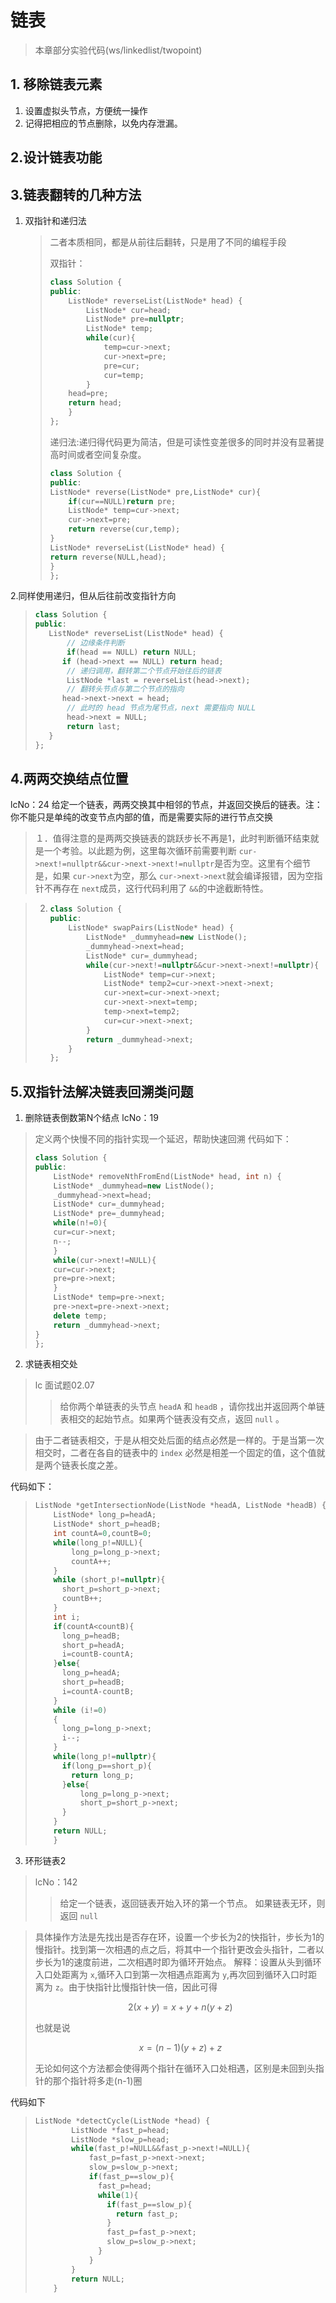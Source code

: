 # 链表

> 本章部分实验代码(ws/linkedlist/twopoint)

## 1. 移除链表元素

1. 设置虚拟头节点，方便统一操作
2. 记得把相应的节点删除，以免内存泄漏。

## 2.设计链表功能

## 3.链表翻转的几种方法

1. 双指针和递归法

   > 二者本质相同，都是从前往后翻转，只是用了不同的编程手段
   >
   > 双指针：
   >
   > ```cpp
   > class Solution {
   > public:
   >     ListNode* reverseList(ListNode* head) {
   >         ListNode* cur=head;
   >         ListNode* pre=nullptr;
   >         ListNode* temp;
   >         while(cur){
   >             temp=cur->next;
   >             cur->next=pre;
   >             pre=cur;
   >             cur=temp;
   >         }
   >     head=pre;
   >     return head;
   >     }
   > };
   > ```
   >
   > 递归法:递归得代码更为简洁，但是可读性变差很多的同时并没有显著提高时间或者空间复杂度。
   >
   > ```cpp
   > class Solution {
   > public:
   > ListNode* reverse(ListNode* pre,ListNode* cur){
   >     if(cur==NULL)return pre;
   >     ListNode* temp=cur->next;
   >     cur->next=pre;
   >     return reverse(cur,temp);
   > }
   > ListNode* reverseList(ListNode* head) {
   > return reverse(NULL,head);
   > }
   > };
   > ```
   >

2.同样使用递归，但从后往前改变指针方向

> ```cpp
> class Solution {
> public:
>    ListNode* reverseList(ListNode* head) {
>        // 边缘条件判断
>        if(head == NULL) return NULL;
>       if (head->next == NULL) return head;
>        // 递归调用，翻转第二个节点开始往后的链表
>        ListNode *last = reverseList(head->next);
>        // 翻转头节点与第二个节点的指向
>       head->next->next = head;
>        // 此时的 head 节点为尾节点，next 需要指向 NULL
>        head->next = NULL;
>        return last;
>    }
> }; 
> ```

## 4.两两交换结点位置

lcNo：24
给定一个链表，两两交换其中相邻的节点，并返回交换后的链表。注：你不能只是单纯的改变节点内部的值，而是需要实际的进行节点交换

> １．值得注意的是两两交换链表的跳跃步长不再是1，此时判断循环结束就是一个考验。以此题为例，这里每次循环前需要判断 `cur->next!=nullptr&&cur->next->next!=nullptr`是否为空。这里有个细节是，如果 `cur->next`为空，那么 `cur->next->next`就会编译报错，因为空指针不再存在 `next`成员，这行代码利用了 `&&`的中途截断特性。

> 2. ```cpp
>    class Solution {
>    public:
>        ListNode* swapPairs(ListNode* head) {
>            ListNode* _dummyhead=new ListNode();
>            _dummyhead->next=head;
>            ListNode* cur=_dummyhead;
>            while(cur->next!=nullptr&&cur->next->next!=nullptr){
>                ListNode* temp=cur->next;
>                ListNode* temp2=cur->next->next->next;
>                cur->next=cur->next->next;
>                cur->next->next=temp;
>                temp->next=temp2;
>                cur=cur->next->next;
>            }
>            return _dummyhead->next;
>        }
>    };
>    ```

## 5.双指针法解决链表回溯类问题

1. 删除链表倒数第N个结点 lcNo：19

> 定义两个快慢不同的指针实现一个延迟，帮助快速回溯
> 代码如下：
>
> ```cpp
> class Solution {
> public:
>     ListNode* removeNthFromEnd(ListNode* head, int n) {
>     ListNode* _dummyhead=new ListNode();
>     _dummyhead->next=head;
>     ListNode* cur=_dummyhead;
>     ListNode* pre=_dummyhead;
>     while(n!=0){
>     cur=cur->next;
>     n--;
>     }
>     while(cur->next!=NULL){
>     cur=cur->next;
>     pre=pre->next;
>     }
>     ListNode* temp=pre->next;
>     pre->next=pre->next->next;
>     delete temp;
>     return _dummyhead->next;   
> }
> };
> ```

2. 求链表相交处

> lc 面试题02.07
>
>> 给你两个单链表的头节点 `headA` 和 `headB` ，请你找出并返回两个单链表相交的起始节点。如果两个链表没有交点，返回 `null` 。
>>

> 由于二者链表相交，于是从相交处后面的结点必然是一样的。于是当第一次相交时，二者在各自的链表中的 `index` 必然是相差一个固定的值，这个值就是两个链表长度之差。

代码如下：

> ```cpp
> ListNode *getIntersectionNode(ListNode *headA, ListNode *headB) {
>     ListNode* long_p=headA;
>     ListNode* short_p=headB;
>     int countA=0,countB=0;
>     while(long_p!=NULL){
>         long_p=long_p->next;
>         countA++;
>     }
>     while (short_p!=nullptr){
>       short_p=short_p->next;
>       countB++;
>     }
>     int i;
>     if(countA<countB){
>       long_p=headB;
>       short_p=headA;
>       i=countB-countA;
>     }else{
>       long_p=headA;
>       short_p=headB;
>       i=countA-countB;
>     }
>     while (i!=0)
>     {
>       long_p=long_p->next;
>       i--;
>     }
>     while(long_p!=nullptr){
>       if(long_p==short_p){
>         return long_p;
>       }else{
>           long_p=long_p->next;
>           short_p=short_p->next;
>       }
>     }
>     return NULL;
>     }
> ```

3. 环形链表2

> lcNo：142
>
>> 给定一个链表，返回链表开始入环的第一个节点。 如果链表无环，则返回 `null`
>>

> 具体操作方法是先找出是否存在环，设置一个步长为2的快指针，步长为1的慢指针。找到第一次相遇的点之后，将其中一个指针更改会头指针，二者以步长为1的速度前进，二次相遇时即为循环开始点。
> 解释：设置从头到循环入口处距离为 `x`,循环入口到第一次相遇点距离为 `y`,再次回到循环入口时距离为 `z`。由于快指针比慢指针快一倍，因此可得
>
> $$
> 2(x+y)=x+y+n(y+z)
> $$
>
> 也就是说
>
> $$
> x=(n-1)(y+z)+z
> $$
>
> 无论如何这个方法都会使得两个指针在循环入口处相遇，区别是未回到头指针的那个指针将多走(n-1)圈

代码如下

> ```cpp
> ListNode *detectCycle(ListNode *head) {
>         ListNode *fast_p=head;
>         ListNode *slow_p=head;
>         while(fast_p!=NULL&&fast_p->next!=NULL){
>             fast_p=fast_p->next->next;
>             slow_p=slow_p->next;
>             if(fast_p==slow_p){
>               fast_p=head;
>               while(1){
>                 if(fast_p==slow_p){
>                   return fast_p;
>                 }
>                 fast_p=fast_p->next;
>                 slow_p=slow_p->next;
>               }
>             }
>         }
>         return NULL;
>     }
> ```
